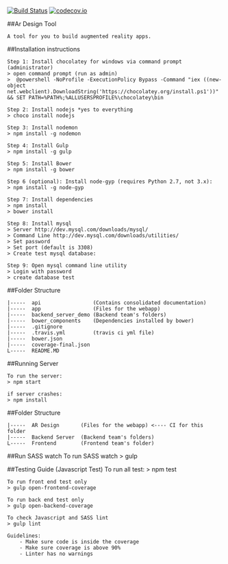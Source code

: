 [![Build Status](https://travis-ci.org/nus-mtp/ar-design-tool.svg?branch=master)](https://travis-ci.org/nus-mtp/ar-design-tool)
[![codecov.io](https://codecov.io/github/nus-mtp/ar-design-tool/coverage.svg?branch=master)](https://codecov.io/github/nus-mtp/ar-design-tool?branch=master)

##Ar Design Tool

	A tool for you to build augmented reality apps.

##Installation instructions

	Step 1: Install chocolatey for windows via command prompt (administrator)
	> open command prompt (run as admin)
	>  @powershell -NoProfile -ExecutionPolicy Bypass -Command "iex ((new-object net.webclient).DownloadString('https://chocolatey.org/install.ps1'))" && SET PATH=%PATH%;%ALLUSERSPROFILE%\chocolatey\bin

	Step 2: Install nodejs *yes to everything
	> choco install nodejs

	Step 3: Install nodemon
	> npm install -g nodemon

	Step 4: Install Gulp
	> npm install -g gulp
	
	Step 5: Install Bower
	> npm install -g bower

	Step 6 (optional): Install node-gyp (requires Python 2.7, not 3.x):
	> npm install -g node-gyp

	Step 7: Install dependencies 
	> npm install 
	> bower install
	
	Step 8: Install mysql
	> Server http://dev.mysql.com/downloads/mysql/
	> Command Line http://dev.mysql.com/downloads/utilities/ 
	> Set password
	> Set port (default is 3308)
	> Create test mysql database:

	Step 9: Open mysql command line utility
	> Login with password
	> create database test

##Folder Structure

	|-----	api		 			(Contains consolidated documentation) 
	|-----	app		 			(Files for the webapp) 
	|-----	backend_server_demo	(Backend team's folders)
	|-----	bower_components	(Dependencies installed by bower)
	|-----	.gitignore			
	|-----	.travis.yml			(travis ci yml file)
	|-----	bower.json			
	|-----	coverage-final.json
	L-----	README.MD 			

##Running Server
	
	To run the server:
	> npm start 

	if server crashes:
	> npm install

##Folder Structure

	|-----	AR Design 		(Files for the webapp) <---- CI for this folder
	|-----	Backend Server	(Backend team's folders)
	L-----	Frontend 		(Frontend team's folder)

##Run SASS watch 
	To run SASS watch
	> gulp

##Testing Guide (Javascript Test)
	To run all test:
	> npm test
	
	To run front end test only
	> gulp open-frontend-coverage
	
	To run back end test only
	> gulp open-backend-coverage
	
	To check Javascript and SASS lint
	> gulp lint
	
	Guidelines:
		- Make sure code is inside the coverage
		- Make sure coverage is above 90%
		- Linter has no warnings
